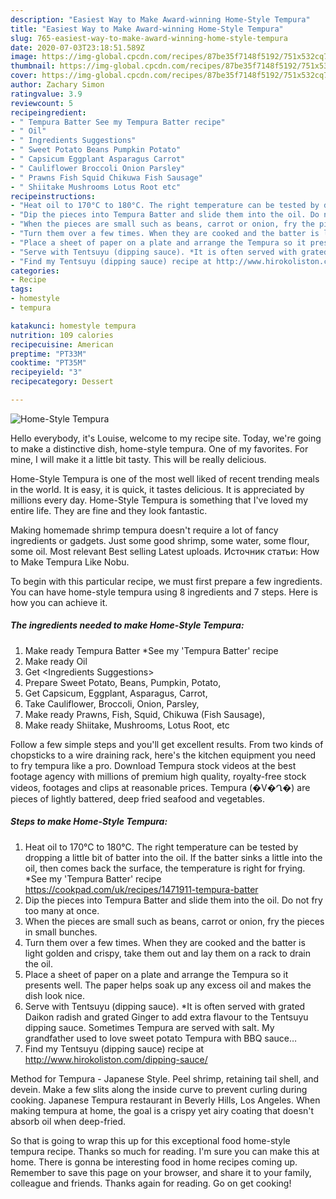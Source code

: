 ```yaml
---
description: "Easiest Way to Make Award-winning Home-Style Tempura"
title: "Easiest Way to Make Award-winning Home-Style Tempura"
slug: 765-easiest-way-to-make-award-winning-home-style-tempura
date: 2020-07-03T23:18:51.589Z
image: https://img-global.cpcdn.com/recipes/87be35f7148f5192/751x532cq70/home-style-tempura-recipe-main-photo.jpg
thumbnail: https://img-global.cpcdn.com/recipes/87be35f7148f5192/751x532cq70/home-style-tempura-recipe-main-photo.jpg
cover: https://img-global.cpcdn.com/recipes/87be35f7148f5192/751x532cq70/home-style-tempura-recipe-main-photo.jpg
author: Zachary Simon
ratingvalue: 3.9
reviewcount: 5
recipeingredient:
- " Tempura Batter See my Tempura Batter recipe"
- " Oil"
- " Ingredients Suggestions"
- " Sweet Potato Beans Pumpkin Potato"
- " Capsicum Eggplant Asparagus Carrot"
- " Cauliflower Broccoli Onion Parsley"
- " Prawns Fish Squid Chikuwa Fish Sausage"
- " Shiitake Mushrooms Lotus Root etc"
recipeinstructions:
- "Heat oil to 170°C to 180°C. The right temperature can be tested by dropping a little bit of batter into the oil. If the batter sinks a little into the oil, then comes back the surface, the temperature is right for frying. *See my &#39;Tempura Batter&#39; recipe https://cookpad.com/uk/recipes/1471911-tempura-batter"
- "Dip the pieces into Tempura Batter and slide them into the oil. Do not fry too many at once."
- "When the pieces are small such as beans, carrot or onion, fry the pieces in small bunches."
- "Turn them over a few times. When they are cooked and the batter is light golden and crispy, take them out and lay them on a rack to drain the oil."
- "Place a sheet of paper on a plate and arrange the Tempura so it presents well. The paper helps soak up any excess oil and makes the dish look nice."
- "Serve with Tentsuyu (dipping sauce). *It is often served with grated Daikon radish and grated Ginger to add extra flavour to the Tentsuyu dipping sauce. Sometimes Tempura are served with salt. My grandfather used to love sweet potato Tempura with BBQ sauce…"
- "Find my Tentsuyu (dipping sauce) recipe at http://www.hirokoliston.com/dipping-sauce/"
categories:
- Recipe
tags:
- homestyle
- tempura

katakunci: homestyle tempura 
nutrition: 109 calories
recipecuisine: American
preptime: "PT33M"
cooktime: "PT35M"
recipeyield: "3"
recipecategory: Dessert

---
```



![Home-Style Tempura](https://img-global.cpcdn.com/recipes/87be35f7148f5192/751x532cq70/home-style-tempura-recipe-main-photo.jpg)

Hello everybody, it's Louise, welcome to my recipe site. Today, we're going to make a distinctive dish, home-style tempura. One of my favorites. For mine, I will make it a little bit tasty. This will be really delicious.

Home-Style Tempura is one of the most well liked of recent trending meals in the world. It is easy, it is quick, it tastes delicious. It is appreciated by millions every day. Home-Style Tempura is something that I've loved my entire life. They are fine and they look fantastic.

Making homemade shrimp tempura doesn&#39;t require a lot of fancy ingredients or gadgets. Just some good shrimp, some water, some flour, some oil. Most relevant Best selling Latest uploads. Источник статьи: How to Make Tempura Like Nobu.


To begin with this particular recipe, we must first prepare a few ingredients. You can have home-style tempura using 8 ingredients and 7 steps. Here is how you can achieve it.

<!--inarticleads1-->

##### The ingredients needed to make Home-Style Tempura:

1. Make ready  Tempura Batter *See my &#39;Tempura Batter&#39; recipe
1. Make ready  Oil
1. Get  &lt;Ingredients Suggestions&gt;
1. Prepare  Sweet Potato, Beans, Pumpkin, Potato,
1. Get  Capsicum, Eggplant, Asparagus, Carrot,
1. Take  Cauliflower, Broccoli, Onion, Parsley,
1. Make ready  Prawns, Fish, Squid, Chikuwa (Fish Sausage),
1. Make ready  Shiitake, Mushrooms, Lotus Root, etc


Follow a few simple steps and you&#39;ll get excellent results. From two kinds of chopsticks to a wire draining rack, here&#39;s the kitchen equipment you need to fry tempura like a pro. Download Tempura stock videos at the best footage agency with millions of premium high quality, royalty-free stock videos, footages and clips at reasonable prices. Tempura (�V�Ղ�) are pieces of lightly battered, deep fried seafood and vegetables. 

<!--inarticleads2-->

##### Steps to make Home-Style Tempura:

1. Heat oil to 170°C to 180°C. The right temperature can be tested by dropping a little bit of batter into the oil. If the batter sinks a little into the oil, then comes back the surface, the temperature is right for frying. *See my &#39;Tempura Batter&#39; recipe https://cookpad.com/uk/recipes/1471911-tempura-batter
1. Dip the pieces into Tempura Batter and slide them into the oil. Do not fry too many at once.
1. When the pieces are small such as beans, carrot or onion, fry the pieces in small bunches.
1. Turn them over a few times. When they are cooked and the batter is light golden and crispy, take them out and lay them on a rack to drain the oil.
1. Place a sheet of paper on a plate and arrange the Tempura so it presents well. The paper helps soak up any excess oil and makes the dish look nice.
1. Serve with Tentsuyu (dipping sauce). *It is often served with grated Daikon radish and grated Ginger to add extra flavour to the Tentsuyu dipping sauce. Sometimes Tempura are served with salt. My grandfather used to love sweet potato Tempura with BBQ sauce…
1. Find my Tentsuyu (dipping sauce) recipe at http://www.hirokoliston.com/dipping-sauce/


Method for Tempura - Japanese Style. Peel shrimp, retaining tail shell, and devein. Make a few slits along the inside curve to prevent curling during cooking. Japanese Tempura restaurant in Beverly Hills, Los Angeles. When making tempura at home, the goal is a crispy yet airy coating that doesn&#39;t absorb oil when deep-fried. 

So that is going to wrap this up for this exceptional food home-style tempura recipe. Thanks so much for reading. I'm sure you can make this at home. There is gonna be interesting food in home recipes coming up. Remember to save this page on your browser, and share it to your family, colleague and friends. Thanks again for reading. Go on get cooking!
